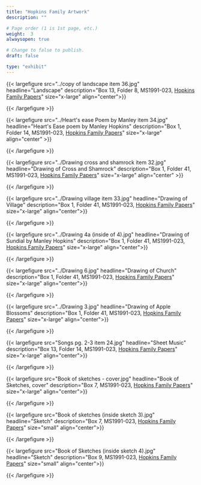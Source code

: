 ```yaml
---
title: "Hopkins Family Artwork"
description: ""

# Page order (1 is 1st page, etc.)
weight:  3
alwaysopen: true

# Change to false to publish.
draft: false

type: "exhibit"
---
```


{{< largefigure src="../copy of landscape item 36.jpg"
                headline="Landscape"
           description="Box 13, Folder 8, MS1991-023, [Hopkins Family Papers](https://bc-primo.hosted.exlibrisgroup.com/permalink/f/1jdnfk3/ALMA-BC21380054540001021)"
                size="x-large" align="center">}}

{{< /largefigure >}}

{{< largefigure src="../Heart's ease Poem by Manley item 34.jpg"
                headline="Heart's Ease poem by Manley Hopkins"
				description="Box 1, Folder 14, MS1991-023, [Hopkins Family Papers](https://bc-primo.hosted.exlibrisgroup.com/permalink/f/1jdnfk3/ALMA-BC21380054540001021)" 
                size="x-large" align="center" >}}

{{< /largefigure >}}

{{< largefigure src="../Drawing cross and shamrock item 32.jpg"
                headline="Drawing of Cross and Shamrock"
				description="Box 1, Folder 41, MS1991-023, [Hopkins Family Papers](https://bc-primo.hosted.exlibrisgroup.com/permalink/f/1jdnfk3/ALMA-BC21380054540001021)"
                size="x-large"
                align="center" >}}

{{< /largefigure >}}

{{< largefigure src="../Drawing village item 33.jpg"
                headline="Drawing of Village"
				description="Box 1, Folder 41, MS1991-023, [Hopkins Family Papers](https://bc-primo.hosted.exlibrisgroup.com/permalink/f/1jdnfk3/ALMA-BC21380054540001021)"
                size="x-large" align="center">}}

{{< /largefigure >}}

{{< largefigure src="../Drawing 4a (inside of 4).jpg"
           headline="Drawing of Sundial by Manley Hopkins"
           description="Box 1, Folder 41, MS1991-023, [Hopkins Family Papers](https://bc-primo.hosted.exlibrisgroup.com/permalink/f/1jdnfk3/ALMA-BC21380054540001021)"
                size="x-large" align="center">}}

{{< /largefigure >}}

{{< largefigure src="../Drawing 6.jpg"
           headline="Drawing of Church"
           description="Box 1, Folder 41, MS1991-023, [Hopkins Family Papers](https://bc-primo.hosted.exlibrisgroup.com/permalink/f/1jdnfk3/ALMA-BC21380054540001021)"
                size="x-large" align="center">}}

{{< /largefigure >}}

{{< largefigure src="../Drawing 3.jpg"
           headline="Drawing of Apple Blossoms"
           description="Box 1, Folder 41, MS1991-023, [Hopkins Family Papers](https://bc-primo.hosted.exlibrisgroup.com/permalink/f/1jdnfk3/ALMA-BC21380054540001021)"
                size="x-large" align="center">}}

{{< /largefigure >}}

{{< largefigure src="Songs pg. 2-3 item 24.jpg"
           headline="Sheet Music" 
           description="Box 13, Folder 14, MS1991-023, [Hopkins Family Papers](https://bc-primo.hosted.exlibrisgroup.com/permalink/f/1jdnfk3/ALMA-BC21380054540001021)" 
                size="x-large" align="center">}}

{{< /largefigure >}}

{{< largefigure src="Book of sketches - cover.jpg"
           headline="Book of Sketches, cover" 
           description="Box 7, MS1991-023, [Hopkins Family Papers](https://bc-primo.hosted.exlibrisgroup.com/permalink/f/1jdnfk3/ALMA-BC21380054540001021)" 
                size="x-large" align="center">}}

{{< /largefigure >}}

{{< largefigure src="Book of sketches (inside sketch 3).jpg"
           headline="Sketch" 
           description="Box 7, MS1991-023, [Hopkins Family Papers](https://bc-primo.hosted.exlibrisgroup.com/permalink/f/1jdnfk3/ALMA-BC21380054540001021)" 
                size="small" align="center">}}

{{< /largefigure >}}

{{< largefigure src="Book of Sketches (inside sketch 4).jpg"
           headline="Sketch" 
           description="Box 9, MS1991-023, [Hopkins Family Papers](https://bc-primo.hosted.exlibrisgroup.com/permalink/f/1jdnfk3/ALMA-BC21380054540001021)" 
                size="small" align="center">}}

{{< /largefigure >}}